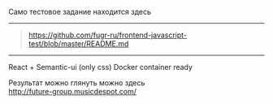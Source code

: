 Само тестовое задание находится здесь
____
> https://github.com/fugr-ru/frontend-javascript-test/blob/master/README.md  
____

React + Semantic-ui (only css)
Docker container ready

Результат можно глянуть можно здесь     
http://future-group.musicdespot.com/
 
